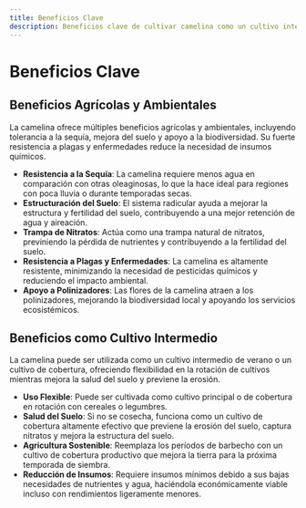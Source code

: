 ```yaml
---
title: Beneficios Clave
description: Beneficios clave de cultivar camelina como un cultivo intermedio
---
```

# Beneficios Clave

## Beneficios Agrícolas y Ambientales
La camelina ofrece múltiples beneficios agrícolas y ambientales, incluyendo tolerancia a la sequía, mejora del suelo y apoyo a la biodiversidad. Su fuerte resistencia a plagas y enfermedades reduce la necesidad de insumos químicos.

- **Resistencia a la Sequía**: La camelina requiere menos agua en comparación con otras oleaginosas, lo que la hace ideal para regiones con poca lluvia o durante temporadas secas.
- **Estructuración del Suelo**: El sistema radicular ayuda a mejorar la estructura y fertilidad del suelo, contribuyendo a una mejor retención de agua y aireación.
- **Trampa de Nitratos**: Actúa como una trampa natural de nitratos, previniendo la pérdida de nutrientes y contribuyendo a la fertilidad del suelo.
- **Resistencia a Plagas y Enfermedades**: La camelina es altamente resistente, minimizando la necesidad de pesticidas químicos y reduciendo el impacto ambiental.
- **Apoyo a Polinizadores**: Las flores de la camelina atraen a los polinizadores, mejorando la biodiversidad local y apoyando los servicios ecosistémicos.

## Beneficios como Cultivo Intermedio
La camelina puede ser utilizada como un cultivo intermedio de verano o un cultivo de cobertura, ofreciendo flexibilidad en la rotación de cultivos mientras mejora la salud del suelo y previene la erosión.

- **Uso Flexible**: Puede ser cultivada como cultivo principal o de cobertura en rotación con cereales o legumbres.
- **Salud del Suelo**: Si no se cosecha, funciona como un cultivo de cobertura altamente efectivo que previene la erosión del suelo, captura nitratos y mejora la estructura del suelo.
- **Agricultura Sostenible**: Reemplaza los períodos de barbecho con un cultivo de cobertura productivo que mejora la tierra para la próxima temporada de siembra.
- **Reducción de Insumos**: Requiere insumos mínimos debido a sus bajas necesidades de nutrientes y agua, haciéndola económicamente viable incluso con rendimientos ligeramente menores.